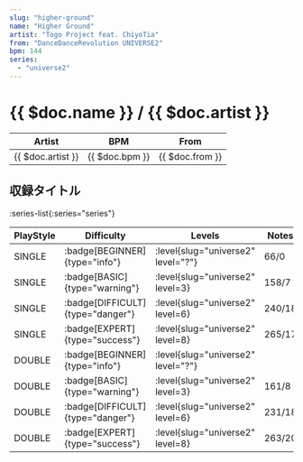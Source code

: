 ```yaml
---
slug: "higher-ground"
name: "Higher Ground"
artist: "Togo Project feat. ChiyoTia"
from: "DanceDanceRevolution UNIVERSE2"
bpm: 144
series:
  - "universe2"
---
```


# {{ $doc.name }} / {{ $doc.artist }}

|Artist|BPM|From|
|------|---|----|
|{{ $doc.artist }}|{{ $doc.bpm }}|{{ $doc.from }}|

## 収録タイトル

:series-list{:series="series"}

|PlayStyle|Difficulty|Levels|Notes|Movie|
|---------|----------|------|-----|-----|
|SINGLE| :badge[BEGINNER]{type="info"}|<div class="field is-grouped is-grouped-multiline"> :level{slug="universe2" level="?"}</div>|66/0||
|SINGLE| :badge[BASIC]{type="warning"}|<div class="field is-grouped is-grouped-multiline"> :level{slug="universe2" level=3}</div>|158/7||
|SINGLE| :badge[DIFFICULT]{type="danger"}|<div class="field is-grouped is-grouped-multiline"> :level{slug="universe2" level=6}</div>|240/18||
|SINGLE| :badge[EXPERT]{type="success"}|<div class="field is-grouped is-grouped-multiline"> :level{slug="universe2" level=8}</div>|265/17||
|DOUBLE| :badge[BEGINNER]{type="info"}|<div class="field is-grouped is-grouped-multiline"> :level{slug="universe2" level="?"}</div>|||
|DOUBLE| :badge[BASIC]{type="warning"}|<div class="field is-grouped is-grouped-multiline"> :level{slug="universe2" level=3}</div>|161/8||
|DOUBLE| :badge[DIFFICULT]{type="danger"}|<div class="field is-grouped is-grouped-multiline"> :level{slug="universe2" level=6}</div>|231/18||
|DOUBLE| :badge[EXPERT]{type="success"}|<div class="field is-grouped is-grouped-multiline"> :level{slug="universe2" level=8}</div>|263/20||

